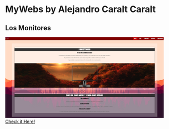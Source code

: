 # MyWebs by Alejandro Caralt Caralt
## Los Monitores
<img src="WEB/img/exp.jpg" >
<a href="https://losmonitores.000webhostapp.com/index.html">Check it Here! </a>
